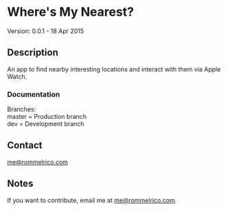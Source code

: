 # Where's My Nearest?

Version: 0.0.1 - 18 Apr 2015

## Description

An app to find nearby interesting locations and interact with them via Apple Watch.  

### Documentation
Branches:  
master = Production branch  
dev = Development branch  

## Contact

<me@rommelrico.com>

## Notes

If you want to contribute, email me at <me@rommelrico.com>.
